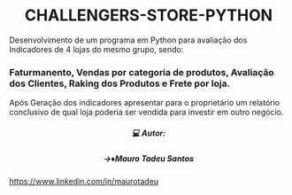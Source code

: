 <h1 align="center"> CHALLENGERS-STORE-PYTHON </h1>
Desenvolvimento de um programa em Python para avaliação dos Indicadores de 4 lojas do mesmo grupo, sendo: 
<h3 align=left>Faturmanento, Vendas por categoria de produtos, Avaliação dos Clientes, Raking dos Produtos e Frete por loja.</h3>
Após Geração dos indicadores apresentar para o proprietário um relatório conclusivo de qual loja poderia ser vendida para investir em outro negócio.



<h5 align="center"> 💻 Autor:</h5>
<h5 align="center"> →♦️Mauro Tadeu Santos </h5>

https://www.linkedin.com/in/maurotadeu
